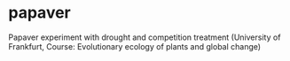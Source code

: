 # papaver
Papaver experiment with drought and competition treatment (University of Frankfurt, Course: Evolutionary ecology of plants and global change)